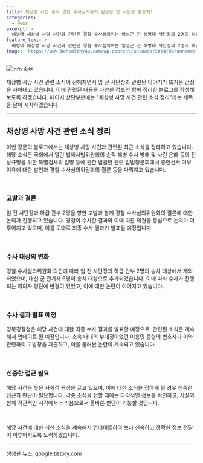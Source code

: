 ```yaml
---
title: 채상병 사건 수사 경찰 수사심의위의 임성근 전 사단장 불송치!
categories:
  - News
excerpt: >
  해병대 채상병 사망 사건과 관련된 경찰 수사심의위는 임성근 전 해병대 사단장과 2명의 하급 간부를 불송치 결정했다. 대신 군 관계자 6명을 송치 대상으로 결정했으며 채상병 사망 사건의 추가 피의자 1명도 확인되었다. 이에 이용민 중령의 법률대리인은 임 전 사단장을 직권남용 및 업무상 과실치사 혐의로 고위공직자범죄수사처(공수처)에 고발장을 제출했다. 경북경찰청은 8일에 최종 수사 결과를 발표할 예정이다.
feature_text: >
  해병대 채상병 사망 사건과 관련된 경찰 수사심의위는 임성근 전 해병대 사단장과 2명의 하급 간부를 불송치 결정했다. 대신 군 관계자 6명을 송치 대상으로 결정했으며 채상병 사망 사건의 추가 피의자 1명도 확인되었다. 이에 이용민 중령의 법률대리인은 임 전 사단장을 직권남용 및 업무상 과실치사 혐의로 고위공직자범죄수사처(공수처)에 고발장을 제출했다. 경북경찰청은 8일에 최종 수사 결과를 발표할 예정이다.
image: 'https://www.behealthy4u.com/wp-content/uploads/2024/06/unnamed-file.png'
---
```


<p><img src="https://www.behealthy4u.com/wp-content/uploads/2024/06/unnamed-file.png" alt="info 속보" /></p>

<p>채상병 사망 사건 관련 소식이 전해지면서 임 전 사단장과 관련된 이야기가 뜨거운 감정을 자아내고 있습니다. 이에 관련된 내용을 다양한 정보와 함께 정리한 블로그를 작성해보도록 하겠습니다. 페이지 상단부분에는 "채상병 사망 사건 관련 소식 정리"라는 제목을 달아 시작하겠습니다. </p>

<hr />

<h2 data-ke-size="size26">채상병 사망 사건 관련 소식 정리</h2>

<p>이번 장문의 블로그에서는 채상병 사망 사건과 관련된 최근 소식을 정리하고 있습니다. 해당 소식은 국회에서 열린 법제사법위원회의 순직 해병 수사 방해 및 사건 은폐 등의 진상규명을 위한 특별검사의 임명 등에 관한 법률안 관련 입법청문회에서 증인선서 거부 이유에 대한 발언과 경찰 수사심의위원회의 결론 등을 다뤄지고 있습니다.</p>

<p data-ke-size="size16">&nbsp;</p>

<h3>고발과 결론</h3>

<p>임 전 사단장과 하급 간부 2명을 향한 고발과 함께 경찰 수사심의위원회의 결론에 대한 논의가 진행되고 있습니다. 경찰이 수사한 결과와 이에 따른 의견을 중심으로 논의가 이루어지고 있으며, 이를 토대로 최종 수사 결과가 발표될 예정입니다.</p>

<p data-ke-size="size16">&nbsp;</p>

<h3>수사 대상의 변화</h3>

<p>경찰 수사심의위원회 의견에 따라 임 전 사단장과 하급 간부 2명의 송치 대상에서 제외되었으며, 대신 군 관계자 6명이 송치 대상으로 추가되었습니다. 이에 따라 수사가 진행되는 피의자 명단에 변경이 있었고, 이에 대한 논란이 이어지고 있습니다.</p>

<p data-ke-size="size16">&nbsp;</p>

<h3>수사 결과 발표 예정</h3>

<p>경북경찰청은 해당 사건에 대한 최종 수사 결과를 발표할 예정으로, 관련된 소식은 계속해서 업데이트 될 예정입니다. 소속 대대의 부대장이었던 이용민 중령의 변호사가 이와 관련하여 고발장을 제출하고, 이를 둘러싼 논란이 계속되고 있습니다.</p>

<p data-ke-size="size16">&nbsp;</p>

<h3>신중한 접근 필요</h3>

<p>해당 사건은 높은 사회적 관심을 끌고 있으며, 이에 대한 소식을 접하게 될 경우 신중한 접근과 판단이 필요합니다. 각종 소식을 접할 때에는 다각적인 정보를 확인하고, 사실과 함께 객관적인 시각에서 바라봄으로써 올바른 판단이 가능할 것입니다.</p>

<p data-ke-size="size16">&nbsp;</p>

<p>해당 사건에 대한 최신 소식을 계속해서 업데이트하여 보다 신속하고 정확한 정보 전달이 이루어지도록 노력하겠습니다.</p>

<hr />
생생한 뉴스, <a href="https://qoogle.tistory.com" rel="dofollow">qoogle.tistory.com</a>


